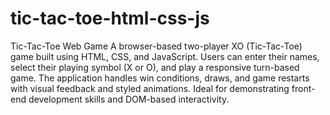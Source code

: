 # tic-tac-toe-html-css-js
Tic-Tac-Toe Web Game
A browser-based two-player XO (Tic-Tac-Toe) game built using HTML, CSS, and JavaScript. Users can enter their names, select their playing symbol (X or O), and play a responsive turn-based game. The application handles win conditions, draws, and game restarts with visual feedback and styled animations. Ideal for demonstrating front-end development skills and DOM-based interactivity.
